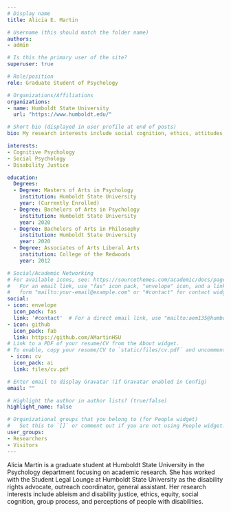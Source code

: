 ```yaml
---
# Display name
title: Alicia E. Martin

# Username (this should match the folder name)
authors:
- admin

# Is this the primary user of the site?
superuser: true

# Role/position
role: Graduate Student of Psychology

# Organizations/Affiliations
organizations:
- name: Humboldt State University
  url: "https://www.humboldt.edu/"

# Short bio (displayed in user profile at end of posts)
bio: My research interests include social cognition, ethics, attitudes towards people with disabilities, knowledge about people with disabilities, perceptions of disability accomodations, general perceptions of people with disabilities.

interests:
- Cognitive Psychology
- Social Psychology
- Disability Justice

education:
  Degrees:
  - Degree: Masters of Arts in Psychology
    institution: Humboldt State University
    year: (Currently Enrolled)
  - Degree: Bachelors of Arts in Psychology 
    institution: Humboldt State University
    year: 2020
  - Degree: Bachelors of Arts in Philosophy
    institution: Humboldt State University
    year: 2020
  - Degree: Associates of Arts Liberal Arts 
    institution: College of the Redwoods
    year: 2012

# Social/Academic Networking
# For available icons, see: https://sourcethemes.com/academic/docs/page-builder/#icons
#   For an email link, use "fas" icon pack, "envelope" icon, and a link in the
#   form "mailto:your-email@example.com" or "#contact" for contact widget.
social:
- icon: envelope
  icon_pack: fas
  link: '#contact'  # For a direct email link, use "mailto:aem135@humboldt.edu".
- icon: github
  icon_pack: fab
  link: https://github.com/AMartinHSU
# Link to a PDF of your resume/CV from the About widget.
# To enable, copy your resume/CV to `static/files/cv.pdf` and uncomment the lines below.
 - icon: cv
  icon_pack: ai
  link: files/cv.pdf

# Enter email to display Gravatar (if Gravatar enabled in Config)
email: ""

# Highlight the author in author lists? (true/false)
highlight_name: false

# Organizational groups that you belong to (for People widget)
#   Set this to `[]` or comment out if you are not using People widget.
user_groups:
- Researchers
- Visitors
---
```

Alicia Martin is a graduate student at Humboldt State University in the Psychology department focusing on academic research. She has worked with the Student Legal Lounge at Humboldt State University as the disability rights advocate, outreach coordinator, general assistant. Her research interests include ableism and disability justice, ethics, equity, social cognition, group process, and perceptions of people with disabilities. 
